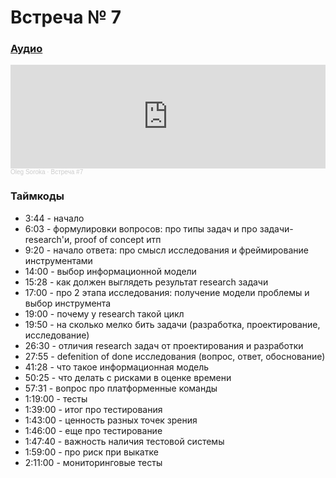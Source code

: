 # Встреча № 7

### [Аудио](https://soundcloud.com/oleg-soroka/vstrecha-7)

<iframe width="100%" height="166" scrolling="no" frameborder="no" allow="autoplay" src="https://w.soundcloud.com/player/?url=https%3A//api.soundcloud.com/tracks/1630941864&color=%23ff5500&auto_play=false&hide_related=false&show_comments=true&show_user=true&show_reposts=false&show_teaser=true"></iframe><div style="font-size: 10px; color: #cccccc;line-break: anywhere;word-break: normal;overflow: hidden;white-space: nowrap;text-overflow: ellipsis; font-family: Interstate,Lucida Grande,Lucida Sans Unicode,Lucida Sans,Garuda,Verdana,Tahoma,sans-serif;font-weight: 100;"><a href="https://soundcloud.com/oleg-soroka" title="Oleg Soroka" target="_blank" style="color: #cccccc; text-decoration: none;">Oleg Soroka</a> · <a href="https://soundcloud.com/oleg-soroka/vstrecha-7" title="Встреча #7" target="_blank" style="color: #cccccc; text-decoration: none;">Встреча #7</a></div>

### Таймкоды

- 3:44 - начало
- 6:03 - формулировки вопросов: про типы задач и про задачи-research'и, proof of concept итп
- 9:20 - начало ответа: про смысл исследования и фреймирование инструментами
- 14:00 - выбор информационной модели
- 15:28 - как должен выглядеть результат research задачи
- 17:00 - про 2 этапа исследования: получение модели проблемы и выбор инструмента
- 19:00 - почему у research такой цикл
- 19:50 - на сколько мелко бить задачи (разработка, проектирование, исследование)
- 26:30 - отличия research задач от проектирования и разработки
- 27:55 - defenition of done исследования (вопрос, ответ, обоснование)
- 41:28 - что такое информационная модель
- 50:25 - что делать с рисками в оценке времени
- 57:31 - вопрос про платформенные команды
- 1:19:00 - тесты
- 1:39:00 - итог про тестирования
- 1:43:00 - ценность разных точек зрения
- 1:46:00 - еще про тестирование
- 1:47:40 - важность наличия тестовой системы
- 1:59:00 - про риск при выкатке
- 2:11:00 - мониторинговые тесты
